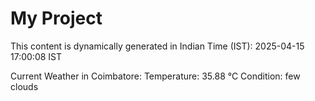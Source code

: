 # My Project

This content is dynamically generated in Indian Time (IST): 2025-04-15 17:00:08 IST


Current Weather in Coimbatore:
Temperature: 35.88 °C
Condition: few clouds
